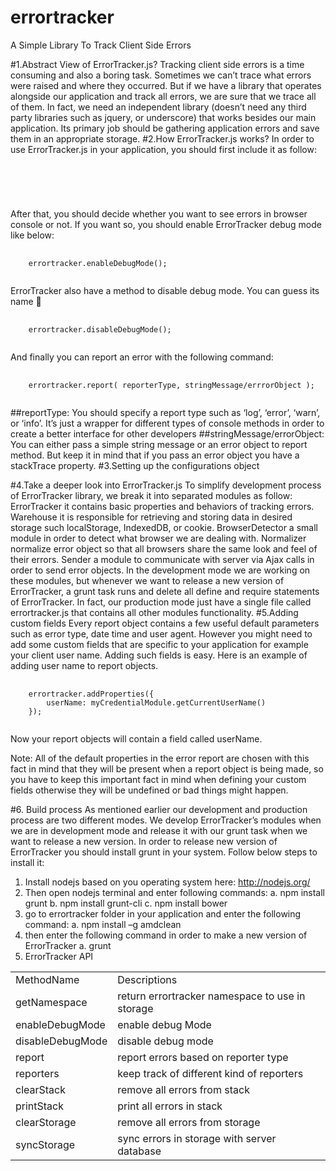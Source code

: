errortracker
============

A Simple Library To Track Client Side Errors


#1.Abstract View of ErrorTracker.js?
Tracking client side errors is a time consuming and also a boring task. Sometimes we can’t trace what errors were raised and where they occurred. But if we have a library that operates alongside our application and track all errors, we are sure that we trace all of them. In fact, we need an independent library (doesn’t need any third party libraries such as jquery, or underscore) that works besides our main application. Its primary job should be gathering application errors and save them in an appropriate storage.
#2.How ErrorTracker.js works?
In order to use ErrorTracker.js in your application, you should first include it as follow:
<pre>
  <code>
    <script src=’path/to/errortracker.js’></script>
  </code>
</pre>
After that, you should decide whether you want to see errors in browser console or not. If you want so, you should enable ErrorTracker debug mode like below:
<pre>
  <code>
    errortracker.enableDebugMode();
  </code>
</pre>
ErrorTracker also have a method to disable debug mode. You can guess its name 
<pre>
  <code>
    errortracker.disableDebugMode();  
  </code>
</pre>
And finally you can report an error with the following command:
<pre>
  <code>
    errortracker.report( reporterType, stringMessage/errrorObject );
  </code>
</pre>
##reportType: 
You should specify a report type such as ‘log’, ‘error’, ‘warn’, or ‘info’.
It’s just a wrapper for different types of console methods in order to create a better interface for other developers
##stringMessage/errorObject: 
You can either pass a simple string message or an error object to report method. But keep it in mind that if you pass an error object you have a stackTrace property.
#3.Setting up the configurations object

#4.Take a deeper look into ErrorTracker.js
To simplify development process of ErrorTracker library, we break it into separated modules as follow:
ErrorTracker
it contains basic properties and behaviors of tracking errors.
Warehouse
it is responsible for retrieving and storing data in desired storage such localStorage, IndexedDB, or cookie.
BrowserDetector
a small module in order to detect what browser we are dealing with.
Normalizer
normalize error object so that all browsers share the same look and feel of their errors.
Sender
a module to communicate with server via Ajax calls in order to send error objects.
In the development mode we are working on these modules, but whenever we want to release a new version of ErrorTracker, a grunt task runs and delete all define and require statements of ErrorTracker. In fact, our production mode just have a single file called errortracker.js that contains all other modules functionality.
#5.Adding custom fields
Every report object contains a few useful default parameters such as error type, date time and user agent. However you might need to add some custom fields that are specific to your application for example your client user name. Adding such fields is easy. Here is an example of adding user name to report objects.

<pre>
  <code>
    errortracker.addProperties({
    	userName: myCredentialModule.getCurrentUserName()
    });
  </code>
</pre>

Now your report objects will contain a field called userName. 

Note: All of the default properties in the error report are chosen with this fact in mind that they will be present when a report object is being made, so you have to keep this important fact in mind when defining your custom fields otherwise they will be undefined or bad things might happen.

#6.	Build process
As mentioned earlier our development and production process are two different modes. We develop ErrorTracker’s modules when we are in development mode and release it with our grunt task when we want to release a new version. In order to release new version of ErrorTracker you should install grunt in your system. Follow below steps to install it:
1.	Install nodejs based on you operating system here: http://nodejs.org/
2.	Then open nodejs terminal and enter following commands:
  a.	npm install grunt
  b.	npm install grunt-cli
  c.	npm install bower
3.	go to errortracker folder in your application and enter the following command:
  a.	npm install –g amdclean
4.	then enter the following command in order to make a new version of ErrorTracker
  a.	grunt
7.	ErrorTracker API

<table>
    <tr>
        <td>MethodName</td>
        <td>Descriptions</td>
    </tr>
    <tr>
        <td>getNamespace</td>
        <td>return errortracker namespace to use in storage</td>
    </tr>
    <tr>
        <td>enableDebugMode</td>
        <td>enable debug Mode</td>
    </tr>
    <tr>
        <td>disableDebugMode</td>
        <td>disable debug mode</td>
    </tr>
    <tr>
        <td>report</td>
        <td>report errors based on reporter type</td>
    </tr>
    <tr>
        <td>reporters</td>
        <td>keep track of different kind of reporters</td>
    </tr>
    <tr>
        <td>clearStack</td>
        <td>remove all errors from stack</td>
    </tr>
    <tr>
        <td>printStack</td>
        <td>print all errors in stack</td>
    </tr>
    <tr>
        <td>clearStorage</td>
        <td>remove all errors from storage</td>
    </tr>
    <tr>
        <td>syncStorage</td>
        <td>sync errors in storage with server database</td>
    </tr>
</table>
	
	
	
	
	
	
	

	


